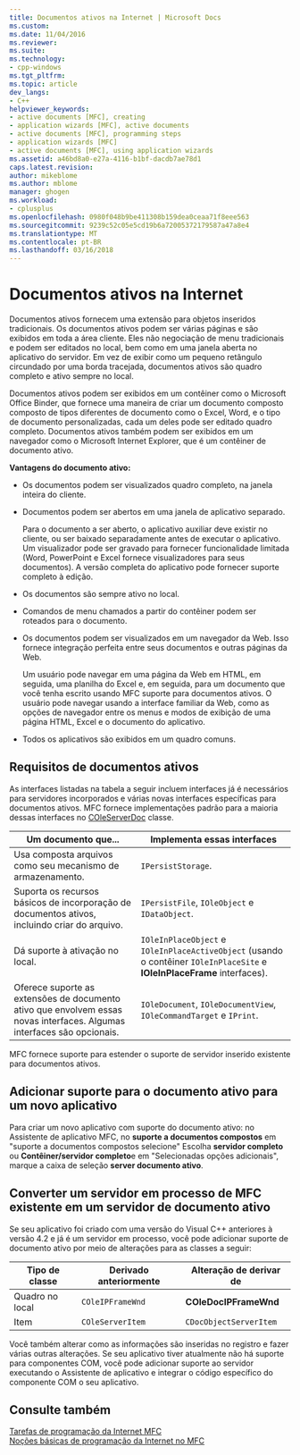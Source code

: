 ```yaml
---
title: Documentos ativos na Internet | Microsoft Docs
ms.custom: 
ms.date: 11/04/2016
ms.reviewer: 
ms.suite: 
ms.technology:
- cpp-windows
ms.tgt_pltfrm: 
ms.topic: article
dev_langs:
- C++
helpviewer_keywords:
- active documents [MFC], creating
- application wizards [MFC], active documents
- active documents [MFC], programming steps
- application wizards [MFC]
- active documents [MFC], using application wizards
ms.assetid: a46bd8a0-e27a-4116-b1bf-dacdb7ae78d1
caps.latest.revision: 
author: mikeblome
ms.author: mblome
manager: ghogen
ms.workload:
- cplusplus
ms.openlocfilehash: 0980f048b9be411308b159dea0ceaa71f8eee563
ms.sourcegitcommit: 9239c52c05e5cd19b6a72005372179587a47a8e4
ms.translationtype: MT
ms.contentlocale: pt-BR
ms.lasthandoff: 03/16/2018
---
```

# <a name="active-documents-on-the-internet"></a>Documentos ativos na Internet
Documentos ativos fornecem uma extensão para objetos inseridos tradicionais. Os documentos ativos podem ser várias páginas e são exibidos em toda a área cliente. Eles não negociação de menu tradicionais e podem ser editados no local, bem como em uma janela aberta no aplicativo do servidor. Em vez de exibir como um pequeno retângulo circundado por uma borda tracejada, documentos ativos são quadro completo e ativo sempre no local.  
  
 Documentos ativos podem ser exibidos em um contêiner como o Microsoft Office Binder, que fornece uma maneira de criar um documento composto composto de tipos diferentes de documento como o Excel, Word, e o tipo de documento personalizadas, cada um deles pode ser editado quadro completo. Documentos ativos também podem ser exibidos em um navegador como o Microsoft Internet Explorer, que é um contêiner de documento ativo.  
  
 **Vantagens do documento ativo:**  
  
-   Os documentos podem ser visualizados quadro completo, na janela inteira do cliente.  
  
-   Documentos podem ser abertos em uma janela de aplicativo separado.  
  
     Para o documento a ser aberto, o aplicativo auxiliar deve existir no cliente, ou ser baixado separadamente antes de executar o aplicativo. Um visualizador pode ser gravado para fornecer funcionalidade limitada (Word, PowerPoint e Excel fornece visualizadores para seus documentos). A versão completa do aplicativo pode fornecer suporte completo à edição.  
  
-   Os documentos são sempre ativo no local.  
  
-   Comandos de menu chamados a partir do contêiner podem ser roteados para o documento.  
  
-   Os documentos podem ser visualizados em um navegador da Web. Isso fornece integração perfeita entre seus documentos e outras páginas da Web.  
  
     Um usuário pode navegar em uma página da Web em HTML, em seguida, uma planilha do Excel e, em seguida, para um documento que você tenha escrito usando MFC suporte para documentos ativos. O usuário pode navegar usando a interface familiar da Web, como as opções de navegador entre os menus e modos de exibição de uma página HTML, Excel e o documento do aplicativo.  
  
-   Todos os aplicativos são exibidos em um quadro comuns.  
  
## <a name="requirements-for-active-documents"></a>Requisitos de documentos ativos  
 As interfaces listadas na tabela a seguir incluem interfaces já é necessários para servidores incorporados e várias novas interfaces específicas para documentos ativos. MFC fornece implementações padrão para a maioria dessas interfaces no [COleServerDoc](../mfc/reference/coleserverdoc-class.md) classe.  
  
|Um documento que...|Implementa essas interfaces|  
|-------------------------|---------------------------------|  
|Usa composta arquivos como seu mecanismo de armazenamento.|`IPersistStorage`.|  
|Suporta os recursos básicos de incorporação de documentos ativos, incluindo criar do arquivo.|`IPersistFile`, `IOleObject` e `IDataObject`.|  
|Dá suporte à ativação no local.|`IOleInPlaceObject` e `IOleInPlaceActiveObject` (usando o contêiner `IOleInPlaceSite` e **IOleInPlaceFrame** interfaces).|  
|Oferece suporte as extensões de documento ativo que envolvem essas novas interfaces. Algumas interfaces são opcionais.|`IOleDocument`, `IOleDocumentView`, `IOleCommandTarget` e `IPrint`.|  
  
 MFC fornece suporte para estender o suporte de servidor inserido existente para documentos ativos.  
  
## <a name="add-active-document-support-to-a-new-application"></a>Adicionar suporte para o documento ativo para um novo aplicativo  
 Para criar um novo aplicativo com suporte do documento ativo: no Assistente de aplicativo MFC, no **suporte a documentos compostos** em "suporte a documentos compostos selecione" Escolha **servidor completo** ou  **Contêiner/servidor completo**e em "Selecionadas opções adicionais", marque a caixa de seleção **server documento ativo**.  
  
##  <a name="_core_convert_an_existing_mfc_in.2d.process_server_to_an_activex_document_server"></a> Converter um servidor em processo de MFC existente em um servidor de documento ativo  
 Se seu aplicativo foi criado com uma versão do Visual C++ anteriores à versão 4.2 e já é um servidor em processo, você pode adicionar suporte de documento ativo por meio de alterações para as classes a seguir:  
  
|Tipo de classe|Derivado anteriormente|Alteração de derivar de|  
|----------------|---------------------------|---------------------------|  
|Quadro no local|`COleIPFrameWnd`|**COleDocIPFrameWnd**|  
|Item|`COleServerItem`|`CDocObjectServerItem`|  
  
 Você também alterar como as informações são inseridas no registro e fazer várias outras alterações. Se seu aplicativo tiver atualmente não há suporte para componentes COM, você pode adicionar suporte ao servidor executando o Assistente de aplicativo e integrar o código específico do componente COM o seu aplicativo.  
  
## <a name="see-also"></a>Consulte também  
 [Tarefas de programação da Internet MFC](../mfc/mfc-internet-programming-tasks.md)   
 [Noções básicas de programação da Internet no MFC](../mfc/mfc-internet-programming-basics.md)

